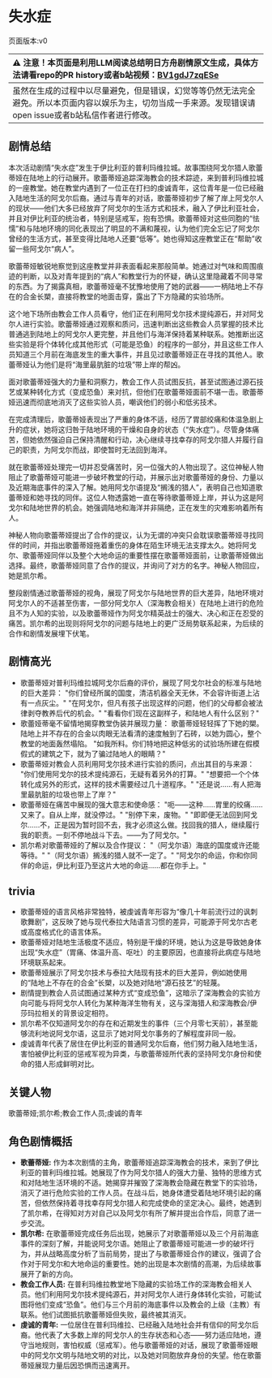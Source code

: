 # 失水症
页面版本:v0
 

| :warning: 注意！本页面是利用LLM阅读总结明日方舟剧情原文生成，具体方法请看repo的PR history或者b站视频：[BV1gdJ7zqESe](https://www.bilibili.com/video/BV1gdJ7zqESe/)         |
|:----------------------------|
| 虽然在生成的过程中以尽量避免，但是错误，幻觉等等仍然无法完全避免。所以本页面内容以娱乐为主，切勿当成一手来源。发现错误请open issue或者b站私信作者进行修改。|



## 剧情总结
本次活动剧情“失水症”发生于伊比利亚的普利玛维拉城。故事围绕阿戈尔猎人歌蕾蒂娅在陆地上的行动展开。歌蕾蒂娅追踪深海教会的技术踪迹，来到普利玛维拉城的一座教堂。她在教堂内遇到了一位正在打扫的虔诚青年，这位青年是一位已经融入陆地生活的阿戈尔后裔。通过与青年的对话，歌蕾蒂娅初步了解了岸上阿戈尔人的现状——他们大多已经放弃了阿戈尔的生活方式和技术，融入了伊比利亚社会，并且对伊比利亚的统治者，特别是惩戒军，抱有恐惧。歌蕾蒂娅对这些同胞的“怯懦”和与陆地环境的同化表现出了明显的不满和蔑视，认为他们完全忘记了阿戈尔曾经的生活方式，甚至变得比陆地人还要“低等”。她也得知这座教堂正在“帮助”收留一些阿戈尔“病人”。

歌蕾蒂娅敏锐地察觉到这座教堂并非表面看起来那般简单。她通过对气味和周围痕迹的判断，以及对青年提到的“病人”和教堂行为的怀疑，确认这里隐藏着不同寻常的东西。为了揭露真相，歌蕾蒂娅毫不犹豫地使用了她的武器——一柄陆地上不存在的合金长槊，直接将教堂的地面击穿，露出了下方隐藏的实验场所。

这个地下场所由教会工作人员看守，他们正在利用阿戈尔技术提纯源石，并对阿戈尔人进行实验。歌蕾蒂娅通过观察和质问，迅速判断出这些教会人员掌握的技术比普通逃到陆地上的阿戈尔人更完整，并且他们与海洋保持着某种联系。她推断出这些实验是将个体转化成其他形式（可能是恐鱼）的程序的一部分，并且这些工作人员知道三个月前在海底发生的重大事件，并且见过歌蕾蒂娅正在寻找的其他人。歌蕾蒂娅认为他们是将“海里最肮脏的垃圾”带上岸的帮凶。

面对歌蕾蒂娅强大的力量和洞察力，教会工作人员试图反抗，甚至试图通过源石技艺或某种转化方式（变成恐鱼）来对抗，但他们在歌蕾蒂娅面前不堪一击。歌蕾蒂娅迅速而彻底地消灭了这些实验人员，嘲讽他们的弱小和低劣技术。

在完成清理后，歌蕾蒂娅表现出了严重的身体不适，经历了胃部绞痛和体温急剧上升的症状，她将这归咎于陆地环境的干燥和自身的状态（“失水症”）。尽管身体痛苦，但她依然强迫自己保持清醒和行动，决心继续寻找幸存的阿戈尔猎人并履行自己的职责，为阿戈尔而战，即使暂时无法回到海洋。

就在歌蕾蒂娅处理完一切并忍受痛苦时，另一位强大的人物出现了。这位神秘人物阻止了歌蕾蒂娅可能进一步破坏教堂的行动，并展示出对歌蕾蒂娅的身份、力量以及近期海底事件的深入了解。她用阿戈尔语提及“搁浅的猎人”，表明自己也知道歌蕾蒂娅和她寻找的同伴。这位人物透露她一直在等待歌蕾蒂娅上岸，并认为这是阿戈尔和陆地世界的机会。她强调陆地和海洋并非隔绝，正在发生的灾难影响着所有人。

神秘人物向歌蕾蒂娅提出了合作的提议，认为无谓的冲突只会耽误歌蕾蒂娅寻找同伴的时间，并指出歌蕾蒂娅拖着重伤的身体在陌生环境无法支撑太久。她将阿戈尔、歌蕾蒂娅同伴以及整个大地命运的重要性摆在歌蕾蒂娅面前，让歌蕾蒂娅做出选择。最终，歌蕾蒂娅同意了合作的提议，并询问了对方的名字。神秘人物回应，她是凯尔希。

整段剧情通过歌蕾蒂娅的视角，展现了阿戈尔与陆地世界的巨大差异，陆地环境对阿戈尔人的不适甚至伤害，一部分阿戈尔人（深海教会相关）在陆地上进行的危险且不为人知的实验，以及歌蕾蒂娅作为阿戈尔精英战士的强大、决心和正在忍受的痛苦。凯尔希的出现则将阿戈尔的问题与陆地上的更广泛局势联系起来，为后续的合作和剧情发展埋下伏笔。
## 剧情高光
*   歌蕾蒂娅对普利玛维拉城阿戈尔后裔的评价，展现了阿戈尔社会的标准与陆地的巨大差异：
    "你们曾经所属的国度，清洁机器全天无休，不会容许街道上沾有一点灰尘。"
    "在阿戈尔，但凡有孩子出现这样的问题，他们的父母都会被法律剥夺教养后代的机会。"
    "看看你们现在这副样子，和陆地人有什么区别？"
*   歌蕾娅蒂毫不留情地揭穿教堂伪装并展现力量：
    歌蕾蒂娅轻轻挥了下她的槊。陆地上并不存在的合金以肉眼无法看清的速度触到了石砖，以她为圆心，整个教堂的地面轰然塌陷。
    "如我所料。你们特地把这种低劣的试验场所建在假模假式的建筑之下，就为了骗过陆地人的眼睛？"
*   歌蕾蒂娅对教会人员利用阿戈尔技术进行实验的质问，点出其目的与来源：
    "你们使用阿戈尔的技术提纯源石，无疑有着另外的打算。"
    "想要把一个个体转化成另外的形式，这样的技术需要经过几十道程序。"
    "还是说......有人把海里最肮脏的垃圾也带上了岸？"
*   歌蕾蒂娅在痛苦中展现的强大意志和使命感：
    "呃——这种......胃里的绞痛......又来了。自从上岸，就没停过。"
    "别停下来，废物。"
    "即即便无法回到阿戈尔......不，正是因为暂时回不去，我才必须这么做。找回我的猎人，继续履行我的职责。一刻不停地战斗下去。——为了阿戈尔。"
*   凯尔希对歌蕾蒂娅的了解以及合作提议：
    "（阿戈尔语）海底的国度或许还能等待。"
    "（阿戈尔语）搁浅的猎人就不一定了。"
    "阿戈尔的命运，你和你同伴的命运，伊比利亚乃至这片大地的命运......都在你手上。"
## trivia
*   歌蕾蒂娅的语言风格非常独特，被虔诚青年形容为“像几十年前流行过的讽刺歌舞剧”，这反映了她与现代泰拉大陆语言习惯的差异，可能源于阿戈尔古老或高度格式化的语言体系。
*   歌蕾蒂娅对陆地生活极度不适应，特别是干燥的环境，她认为这是导致她身体出现“失水症”（胃痛、体温升高、呕吐）的主要原因，也直接将此病症与陆地环境联系起来。
*   歌蕾蒂娅展示了阿戈尔技术与泰拉大陆现有技术的巨大差异，例如她使用的“陆地上不存在的合金”长槊，以及她对陆地“源石技艺”的轻蔑。
*   剧情提到教会人员试图通过某种方式“变成恐鱼”，这暗示了深海教会的实验方向可能与将阿戈尔人转化为某种海洋生物有关，这与深海猎人和深海教会/伊莎玛拉相关的背景设定相符。
*   凯尔希不仅知道阿戈尔的存在和近期发生的事件（三个月零七天前），甚至能够流利地说阿戈尔语，这显示了她对阿戈尔事务的了解程度非同一般。
*   虔诚青年代表了居住在伊比利亚的普通阿戈尔后裔，他们努力融入陆地生活，害怕被伊比利亚的惩戒军视为异类，与歌蕾蒂娅所代表的坚持阿戈尔身份和使命的猎人形成鲜明对比。
## 关键人物
歌蕾蒂娅;凯尔希;教会工作人员;虔诚的青年
## 角色剧情概括
-   **歌蕾蒂娅:** 作为本次剧情的主角，歌蕾蒂娅追踪深海教会的技术，来到了伊比利亚的普利玛维拉城。她展现了作为阿戈尔猎人的强大力量、独特的思维方式和对陆地生活环境的不适。她揭穿并摧毁了深海教会隐藏在教堂下的实验场，消灭了进行危险实验的工作人员。在战斗后，她身体遭受着陆地环境引起的痛苦，但依然保持着寻找幸存阿戈尔猎人和完成使命的坚定决心。最终，她遇到了凯尔希，在得知对方对自己以及阿戈尔有所了解并提出合作后，同意了进一步交流。
-   **凯尔希:** 在歌蕾蒂娅完成任务后出现，她展示了对歌蕾蒂娅以及三个月前海底事件的深刻了解，并能说阿戈尔语。她阻止了歌蕾蒂娅可能进一步的破坏行为，并从战略高度分析了当前局势，提出了与歌蕾蒂娅合作的建议，强调了合作对于阿戈尔和大地命运的重要性。她的出现是本次剧情的高潮，为后续故事展开了新的方向。
-   **教会工作人员:** 在普利玛维拉教堂地下隐藏的实验场工作的深海教会相关人员。他们利用阿戈尔技术提纯源石，并对阿戈尔人进行身体转化实验，可能试图将他们变成“恐鱼”。他们与三个月前的海底事件以及教会的上级（主教）有联系。他们试图抵抗歌蕾蒂娅但失败，最终被其消灭。
-   **虔诚的青年:** 一位居住在普利玛维拉、已经融入陆地社会并有信仰的阿戈尔后裔。他代表了大多数上岸的阿戈尔人的生存状态和心态——努力适应陆地，遵守当地规则，害怕权威（惩戒军）。他与歌蕾蒂娅的对话，展现了歌蕾蒂娅眼中的阿戈尔文明与陆地文明的对比，以及她对同胞放弃身份的失望。他在歌蕾蒂娅展现力量后因恐惧而迅速离开。